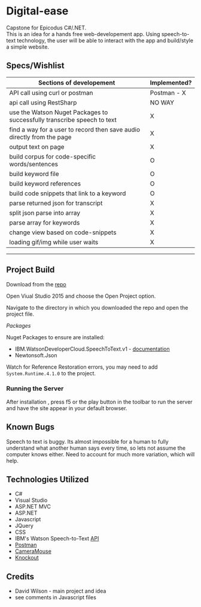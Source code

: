 # Digital-ease

Capstone for Epicodus C#/.NET.<br>
This is an idea for a hands free web-developement app. Using speech-to-text technology, the user will be able to interact with the app and build/style a simple website.

## Specs/Wishlist

| Sections of developement | Implemented? |
|---|---|
| API call using curl or postman | Postman - X |
| api call using RestSharp | NO WAY |
| use the Watson Nuget Packages to successfully transcribe speech to text | X |
| find a way for a user to record then save audio directly from the page | X |
| output text on page | X |
| build corpus for code-specific words/sentences | O |
| build keyword file | O |
| build keyword references | O |
| build code snippets that link to a keyword | O |
| parse returned json for transcript  | X |
| split json parse into array | X |
| parse array for keywords | X |
| change view based on code-snippets | X |
| loading gif/img while user waits | X |

<hr>

## Project Build

Download from the [repo](https://github.com/GrapeSalad/Digital-ease)

Open Viual Studio 2015 and choose the Open Project option.

Navigate to the directory in which you downloaded the repo and open the project file.

*Packages*

Nuget Packages to ensure are installed:
* IBM.WatsonDeveloperCloud.SpeechToText.v1 - [documentation](https://github.com/watson-developer-cloud/dotnet-standard-sdk/tree/development/src/IBM.WatsonDeveloperCloud.SpeechToText.v1)
* Newtonsoft.Json

Watch for Reference Restoration errors, you may need to add `System.Runtime.4.1.0` to the project.

### Running the Server

After installation , press f5 or the play button in the toolbar to run the server and have the site appear in your default browser.

## Known Bugs

Speech to text is buggy. Its almost impossible for a human to fully understand what another human says every time, so lets not assume the computer knows either.
Need to account for much more variation, which will help.

## Technologies Utilized

* C#
* Visual Studio
* ASP.NET MVC
* ASP.NET
* Javascript
* JQuery
* CSS
* IBM's Watson Speech-to-Text [API](https://www.ibm.com/watson/services/speech-to-text/)
* [Postman](https://www.getpostman.com/)
* [CameraMouse](http://www.cameramouse.org/index.html)
* [Knockout](http://knockoutjs.com/)

## Credits

* David Wilson - main project and idea
* see comments in Javascript files

